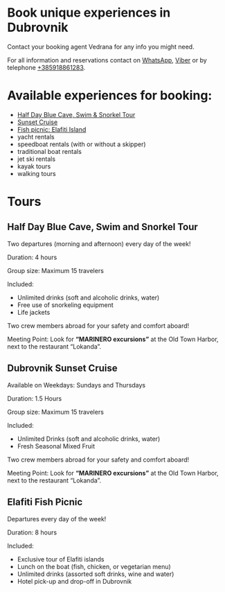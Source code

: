 # Book unique experiences in Dubrovnik

Contact your booking agent Vedrana for any info you might need. 

For all information and reservations contact on [WhatsApp](https://wa.me/+385918861283), [Viber](viber://chat/?number=%2B385918861283) or by telephone [+385918861283](tel:+385918861283).

# Available experiences for booking:
* [Half Day Blue Cave, Swim & Snorkel Tour](#half-day-blue-cave-swim-and-snorkel-tour)
* [Sunset Cruise](#dubrovnik-sunset-cruise)
* [Fish picnic: Elafiti Island](#elafiti-fish-picnic)
* yacht rentals
* speedboat rentals (with or without a skipper)
* traditional boat rentals
* jet ski rentals
* kayak tours
* walking tours

# Tours
## Half Day Blue Cave, Swim and Snorkel Tour
Two departures (morning and afternoon) every day of the week!

Duration: 4 hours 

Group size: Maximum 15 travelers

Included:
* Unlimited drinks (soft and alcoholic drinks, water)
* Free use of snorkeling equipment
* Life jackets

Two crew members abroad for your safety and comfort aboard! 

Meeting Point: Look for **“MARINERO excursions”** at the Old Town Harbor, next to the restaurant “Lokanda”.

## Dubrovnik Sunset Cruise
Available on Weekdays: Sundays and Thursdays

Duration: 1.5 Hours

Group size: Maximum 15 travelers

Included:
* Unlimited Drinks (soft and alcoholic drinks, water)
* Fresh Seasonal Mixed Fruit

Two crew members abroad for your safety and comfort aboard!

Meeting Point: Look for **“MARINERO excursions”** at the Old Town Harbor, next to the restaurant “Lokanda”.

## Elafiti Fish Picnic
Departures every day of the week!

Duration: 8 hours 

Included:
* Exclusive tour of Elafiti islands
* Lunch on the boat (fish, chicken, or vegetarian menu)
* Unlimited drinks (assorted soft drinks, wine and water)
* Hotel pick-up and drop-off in Dubrovnik
